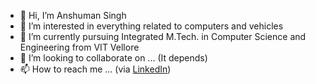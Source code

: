 - 👋 Hi, I’m Anshuman Singh
- 👀 I’m interested in everything related to computers and vehicles
- 🌱 I’m currently pursuing Integrated M.Tech. in Computer Science and Engineering from VIT Vellore
- 💞️ I’m looking to collaborate on ... (It depends)
- 📫 How to reach me ... (via [LinkedIn](https://www.linkedin.com/in/anshuman-singh-01))

<!---
anshumansingh1/anshumansingh1 is a ✨ special ✨ repository because its `README.md` (this file) appears on your GitHub profile.
You can click the Preview link to take a look at your changes.
--->
